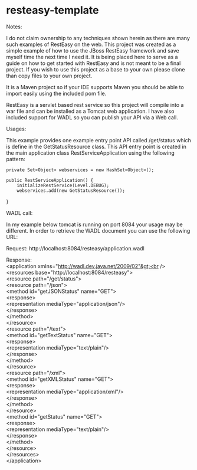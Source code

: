 # resteasy-template

<div>
<p>Notes:</p>   

I do not claim ownership to any techniques shown herein as there are many such examples of RestEasy on the web.
This project was created as a simple example of how to use the JBoss RestEasy framework and save myself time the next time I need it. 
It is being placed here to serve as a guide on how to get started with RestEasy and is not meant to be a final project. 
If you wish to use this project as a base to your own please clone than copy files to your own project. 

It is a Maven project so if your IDE supports Maven you should be able to import easily using the included pom file.

RestEasy is a servlet based rest service so this project will compile into a war file and can be installed as a Tomcat web application.
I have also included support for WADL so you can publish your API via a Web call.
</div>

<div>
<p>Usages:</p> 
This example provides one example entry point API called /get/status which is define in the GetStatusResource class. This API entry point is created in the main application class RestServiceApplication using the following pattern:

    private Set<Object> webservices = new HashSet<Object>();

    public RestServiceApplication() {
        initializeRestService(Level.DEBUG);
        webservices.add(new GetStatusResource());
   }


</div>

<div>
<p>WADL call:</p> 
In my example below tomcat is running on port 8084 your usage may be different. 
In order to retrieve the WADL document you can use the following URL:

Request:
http://localhost:8084/resteasy/application.wadl

Response:<br />
&lt;application xmlns="http://wadl.dev.java.net/2009/02"&gt;<br />
    &lt;resources base="http://localhost:8084/resteasy"&gt;<br />
        &lt;resource path="/get/status"&gt;<br />
            &lt;resource path="/json"&gt;<br />
                &lt;method id="getJSONStatus" name="GET"&gt;<br />
                    &lt;response&gt;<br />
                        &lt;representation mediaType="application/json"/&gt;<br />
                    &lt;/response&gt;<br />
                &lt;/method&gt;<br />
            &lt;/resource&gt;<br />
            &lt;resource path="/text"&gt;<br />
                &lt;method id="getTextStatus" name="GET"&gt;<br />
                    &lt;response&gt;<br />
                        &lt;representation mediaType="text/plain"/&gt;<br />
                    &lt;/response&gt;<br />
                &lt;/method&gt;<br />
            &lt;/resource&gt;<br />
            &lt;resource path="/xml"&gt;<br />
                &lt;method id="getXMLStatus" name="GET"&gt;<br />
                    &lt;response&gt;<br />
                        &lt;representation mediaType="application/xml"/&gt;<br />
                    &lt;/response&gt;<br />
                &lt;/method&gt;<br />
            &lt;/resource&gt;<br />
            &lt;method id="getStatus" name="GET"&gt;<br />
                &lt;response&gt;<br />
                    &lt;representation mediaType="text/plain"/&gt;<br />
                &lt;/response&gt;<br />
            &lt;/method&gt;<br />
        &lt;/resource&gt;<br />
    &lt;/resources&gt;<br />
&lt;/application&gt;<br />

</div>